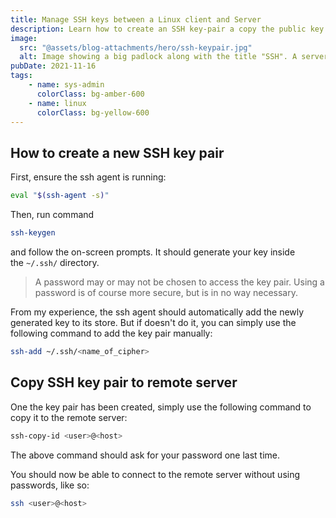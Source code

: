 ```yaml
---
title: Manage SSH keys between a Linux client and Server
description: Learn how to create an SSH key-pair a copy the public key onto a remote server for passwordless access
image:
  src: "@assets/blog-attachments/hero/ssh-keypair.jpg"
  alt: Image showing a big padlock along with the title "SSH". A server is visible in the background.
pubDate: 2021-11-16
tags:
    - name: sys-admin
      colorClass: bg-amber-600
    - name: linux
      colorClass: bg-yellow-600
---
```


## How to create a new SSH key pair

First, ensure the ssh agent is running:

```sh
eval "$(ssh-agent -s)"
```

Then, run command

```sh
ssh-keygen
```

and follow the on-screen prompts. It should generate your key inside the `~/.ssh/` directory.

> A password may or may not be chosen to access the key pair. Using a password is of course more secure, but is in no way necessary.

From my experience, the ssh agent should automatically add the newly generated key to its store. But if doesn't do it, you can simply use the following command to add the key pair manually:

```sh
ssh-add ~/.ssh/<name_of_cipher>
```

## Copy SSH key pair to remote server

One the key pair has been created, simply use the following command to copy it to the remote server:

```sh
ssh-copy-id <user>@<host>
```

The above command should ask for your password one last time.

You should now be able to connect to the remote server without using passwords, like so:

```sh
ssh <user>@<host>
```
